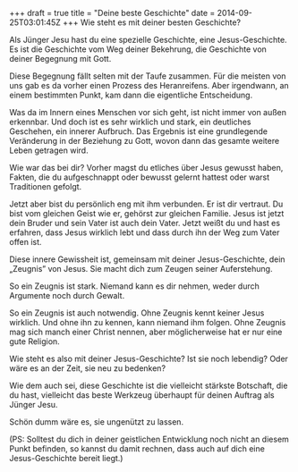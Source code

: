 +++
draft = true
title = "Deine beste Geschichte"
date = 2014-09-25T03:01:45Z
+++
Wie steht es mit deiner besten Geschichte?

Als Jünger Jesu hast du eine spezielle Geschichte, eine Jesus-Geschichte. Es ist die Geschichte vom Weg deiner Bekehrung, die Geschichte von deiner Begegnung mit Gott.

Diese Begegnung fällt selten mit der Taufe zusammen. Für die meisten von uns gab es da vorher einen Prozess des Heranreifens. Aber irgendwann, an einem bestimmten Punkt, kam dann die eigentliche Entscheidung.

Was da im Innern eines Menschen vor sich geht, ist nicht immer von außen erkennbar. Und doch ist es sehr wirklich und stark, ein deutliches Geschehen, ein innerer Aufbruch. Das Ergebnis ist eine grundlegende Veränderung in der Beziehung zu Gott, wovon dann das gesamte weitere Leben getragen wird.

Wie war das bei dir? Vorher magst du etliches über Jesus gewusst haben, Fakten, die du aufgeschnappt oder bewusst gelernt hattest oder warst Traditionen gefolgt.

Jetzt aber bist du persönlich eng mit ihm verbunden. Er ist dir vertraut. Du bist vom gleichen Geist wie er, gehörst zur gleichen Familie. Jesus ist jetzt dein Bruder und sein Vater ist auch dein Vater. Jetzt weißt du und hast es erfahren, dass Jesus wirklich lebt und dass durch ihn der Weg zum Vater offen ist.

Diese innere Gewissheit ist, gemeinsam mit deiner Jesus-Geschichte, dein „Zeugnis” von Jesus. Sie macht dich zum Zeugen seiner Auferstehung.

So ein Zeugnis ist stark. Niemand kann es dir nehmen, weder durch Argumente noch durch Gewalt.

So ein Zeugnis ist auch notwendig. Ohne Zeugnis kennt keiner Jesus wirklich. Und ohne ihn zu kennen, kann niemand ihm folgen. Ohne Zeugnis mag sich manch einer Christ nennen, aber möglicherweise hat er nur eine gute Religion.

Wie steht es also mit deiner Jesus-Geschichte? Ist sie noch lebendig? Oder wäre es an der Zeit, sie neu zu bedenken?

Wie dem auch sei, diese Geschichte ist die vielleicht stärkste Botschaft, die du hast, vielleicht das beste Werkzeug überhaupt für deinen Auftrag als Jünger Jesu.

Schön dumm wäre es, sie ungenützt zu lassen.


(PS: Solltest du dich in deiner geistlichen Entwicklung noch nicht an diesem Punkt befinden, so kannst du damit rechnen, dass auch auf dich eine Jesus-Geschichte bereit liegt.)
